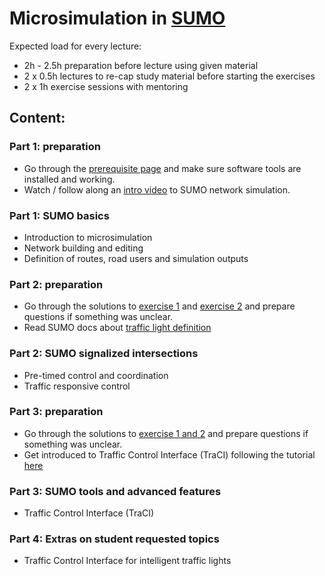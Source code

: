 # Microsimulation in [SUMO](https://www.eclipse.org/sumo/) 

Expected load for every lecture:
- 2h - 2.5h preparation before lecture using given material
- 2 x 0.5h lectures to re-cap study material before starting the exercises
- 2 x 1h exercise sessions with mentoring


## Content:
### Part 1: preparation
- Go through the [prerequisite page](https://github.com/TRG-BUILD/sumo_course/blob/master/prerequisites.md) and make sure software tools are installed and working.
- Watch / follow along an [intro video](https://rb.gy/kjenlb) to SUMO network simulation.


### Part 1: SUMO basics
- Introduction to microsimulation
- Network building and editing
- Definition of routes, road users and simulation outputs


### Part 2: preparation
- Go through the solutions to [exercise 1](https://github.com/TRG-BUILD/sumo_course/tree/master/course2021/part1_networks_and_demands/exercise1) and [exercise 2](https://github.com/TRG-BUILD/sumo_course/tree/master/course2021/part1_networks_and_demands/exercise2) and prepare questions if something was unclear.
- Read SUMO docs about [traffic light definition](https://sumo.dlr.de/docs/Simulation/Traffic_Lights.html)


### Part 2: SUMO signalized intersections
- Pre-timed control and coordination
- Traffic responsive control

### Part 3: preparation
- Go through the solutions to [exercise 1 and 2](https://github.com/TRG-BUILD/sumo_course/tree/master/course2021/part2_intersections/exercise1) and prepare questions if something was unclear.
- Get introduced to Traffic Control Interface (TraCI) following the tutorial [here](https://intelaligent.github.io/tctb/post-learning-traci-tls.html)


### Part 3: SUMO tools and advanced features
- Traffic Control Interface (TraCI)

### Part 4: Extras on student requested topics
- Traffic Control Interface for intelligent traffic lights
